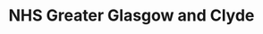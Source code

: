 ---
schema: default
title: NHS Greater Glasgow and Clyde
description: Health board for the NHS Greater Glasgow and Clyde area 
logo: ''
type:
- Health board
portal_url: ''
org_url: http://www.nhsggc.org.uk
twitter_handle: NHSGGC
gss_code: S08000031
wikidata_qid: Q6954138
wdtk_id: nhs_greater_glasgow_and_clyde
---